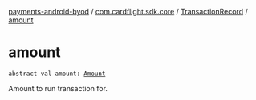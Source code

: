 [payments-android-byod](../../index.md) / [com.cardflight.sdk.core](../index.md) / [TransactionRecord](index.md) / [amount](./amount.md)

# amount

`abstract val amount: `[`Amount`](../-amount/index.md)

Amount to run transaction for.


